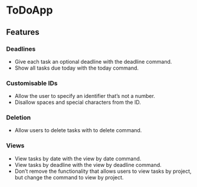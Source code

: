 # ToDoApp

## Features

### Deadlines
- Give each task an optional deadline with the deadline <ID> <date> command.
- Show all tasks due today with the today command.

### Customisable IDs
- Allow the user to specify an identifier that’s not a number.
- Disallow spaces and special characters from the ID.

### Deletion
- Allow users to delete tasks with to delete <ID> command.

### Views
- View tasks by date with the view by date command.
- View tasks by deadline with the view by deadline command.
- Don’t remove the functionality that allows users to view tasks by project, but change the command to view by project.
